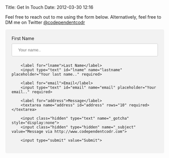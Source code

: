 Title: Get In Touch
Date: 2012-03-30 12:16

<style>
input[type=text], textarea, select {
    width: 100%;
    padding: 12px 20px;
    margin: 8px 0;
    display: inline-block;
    border: 1px solid #ccc;
    border-radius: 4px;
    box-sizing: border-box;
}

input[type=submit] {
    width: 100%;
    background-color: #d9411e;
    color: white;
    padding: 14px 20px;
    margin: 8px 0;
    border: none;
    border-radius: 4px;
    cursor: pointer;
}

input[type=submit]:hover {
    background-color: #e9613e;
}

div.contactForm {
    border-radius: 5px;
    background-color: #f2f2f2;
    padding: 20px;
}
</style>
Feel free to reach out to me using the form below.  Alternatively, feel free to DM me
on Twitter [@codependentcodr](https://www.twitter.com/codependentcodr)

<div class="contactForm">
    <form method="POST" action="https://formspree.io/getintouch@codependentcodr.com">
        <label for="fname">First Name</label>
        <input type="text" id="fname" name="firstname" placeholder="Your name.." required>

        <label for="lname">Last Name</label>
        <input type="text" id="lname" name="lastname" placeholder="Your last name.." required>

        <label for="email">Email</label>
        <input type="text" id="email" name="email" placeholder="Your email.." required>

        <label for="address">Message</label>
        <textarea name="address" id="address" rows="10" required></textarea>

        <input class="hidden" type="text" name="_gotcha" style="display:none">
        <input class="hidden" type="hidden" name="_subject" value="Message via http://www.codependentcodr.com">

        <input type="submit" value="Submit">
  </form>
</div>

</form>
